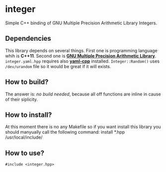 integer
=======

Simple C++ binding of GNU Multiple Precision Arithmetic Library Integers.


Dependencies
------------

This library depends on several things. First one is programming language whih is __C++11__. Second one is [__GNU Multiple Precision Arithmetic Library__](http://gmplib.org/). `integer.yaml.hpp` requires also [__yaml-cpp__](http://code.google.com/p/yaml-cpp/) installed. `Integer::Random()` uses `/dev/urandom` file so it would be great if it will exists.

How to build?
-------------

The answer is: _no build needed_, because all off functions are inline in cause of their siplicity.

How to install?
---------------

At this moment there is no any Makefile so if you want install this library you should manyually call the following command:
    install *.hpp /usr/local/include/

How to use?
-----------

    #include <integer.hpp>
